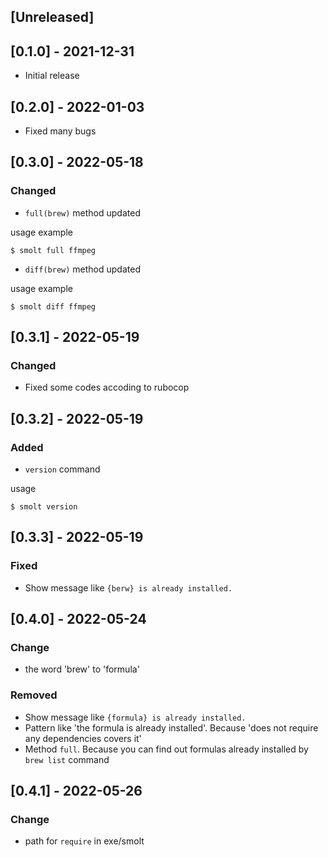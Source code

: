 ## [Unreleased]

## [0.1.0] - 2021-12-31
- Initial release

## [0.2.0] - 2022-01-03
- Fixed many bugs

## [0.3.0] - 2022-05-18
### Changed
- `full(brew)` method updated

usage example

    $ smolt full ffmpeg

- `diff(brew)` method updated

usage example

    $ smolt diff ffmpeg

## [0.3.1] - 2022-05-19
### Changed
- Fixed some codes accoding to rubocop

## [0.3.2] - 2022-05-19
### Added
- `version` command

usage

    $ smolt version

## [0.3.3] - 2022-05-19
### Fixed
- Show message like `{berw} is already installed.`

## [0.4.0] - 2022-05-24
### Change
- the word 'brew' to 'formula'

### Removed
- Show message like `{formula} is already installed.`
- Pattern like 'the formula is already installed'. Because 'does not require any dependencies covers it'
- Method `full`. Because you can find out formulas already installed by `brew list` command

## [0.4.1] - 2022-05-26
### Change
- path for `require` in exe/smolt
